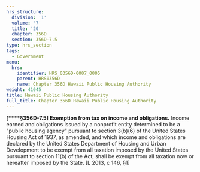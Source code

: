```yaml
---
hrs_structure:
  division: '1'
  volume: '7'
  title: '20'
  chapter: 356D
  section: 356D-7.5
type: hrs_section
tags:
  - Government
menu:
  hrs:
    identifier: HRS_0356D-0007_0005
    parent: HRS0356D
    name: Chapter 356D Hawaii Public Housing Authority
weight: 41045
title: Hawaii Public Housing Authority
full_title: Chapter 356D Hawaii Public Housing Authority
---
```

**[****§356D-7.5] Exemption from tax on income and obligations.** Income earned and obligations issued by a nonprofit entity determined to be a "public housing agency" pursuant to section 3(b)(6) of the United States Housing Act of 1937, as amended, and which income and obligations are declared by the United States Department of Housing and Urban Development to be exempt from all taxation imposed by the United States pursuant to section 11(b) of the Act, shall be exempt from all taxation now or hereafter imposed by the State. [L 2013, c 146, §1]